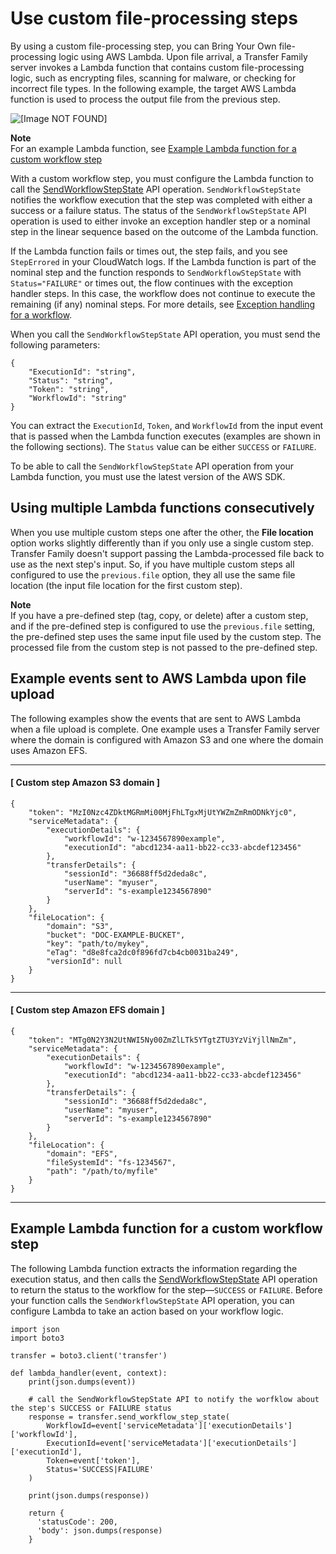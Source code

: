 # Use custom file\-processing steps<a name="custom-step-details"></a>

By using a custom file\-processing step, you can Bring Your Own file\-processing logic using AWS Lambda\. Upon file arrival, a Transfer Family server invokes a Lambda function that contains custom file\-processing logic, such as encrypting files, scanning for malware, or checking for incorrect file types\. In the following example, the target AWS Lambda function is used to process the output file from the previous step\.

![\[Image NOT FOUND\]](http://docs.aws.amazon.com/transfer/latest/userguide/images/workflows-step-custom.png)

**Note**  
For an example Lambda function, see [Example Lambda function for a custom workflow step](#example-workflow-lambda)

With a custom workflow step, you must configure the Lambda function to call the [SendWorkflowStepState](https://docs.aws.amazon.com/transfer/latest/userguide/API_SendWorkflowStepState.html) API operation\. `SendWorkflowStepState` notifies the workflow execution that the step was completed with either a success or a failure status\. The status of the `SendWorkflowStepState` API operation is used to either invoke an exception handler step or a nominal step in the linear sequence based on the outcome of the Lambda function\. 

If the Lambda function fails or times out, the step fails, and you see `StepErrored` in your CloudWatch logs\. If the Lambda function is part of the nominal step and the function responds to `SendWorkflowStepState` with `Status="FAILURE"` or times out, the flow continues with the exception handler steps\. In this case, the workflow does not continue to execute the remaining \(if any\) nominal steps\. For more details, see [Exception handling for a workflow](exception-workflow.md)\.

When you call the `SendWorkflowStepState` API operation, you must send the following parameters:

```
{
    "ExecutionId": "string",
    "Status": "string",
    "Token": "string",
    "WorkflowId": "string"
}
```

You can extract the `ExecutionId`, `Token`, and `WorkflowId` from the input event that is passed when the Lambda function executes \(examples are shown in the following sections\)\. The `Status` value can be either `SUCCESS` or `FAILURE`\. 

To be able to call the `SendWorkflowStepState` API operation from your Lambda function, you must use the latest version of the AWS SDK\.

## Using multiple Lambda functions consecutively<a name="multiple-lambdas"></a>

When you use multiple custom steps one after the other, the **File location** option works slightly differently than if you only use a single custom step\. Transfer Family doesn't support passing the Lambda\-processed file back to use as the next step's input\. So, if you have multiple custom steps all configured to use the `previous.file` option, they all use the same file location \(the input file location for the first custom step\)\.

**Note**  
If you have a pre\-defined step \(tag, copy, or delete\) after a custom step, and if the pre\-defined step is configured to use the `previous.file` setting, the pre\-defined step uses the same input file used by the custom step\. The processed file from the custom step is not passed to the pre\-defined step\. 

## Example events sent to AWS Lambda upon file upload<a name="example-workflow-lambdas"></a>

The following examples show the events that are sent to AWS Lambda when a file upload is complete\. One example uses a Transfer Family server where the domain is configured with Amazon S3 and one where the domain uses Amazon EFS\. 

------
#### [ Custom step Amazon S3 domain ]

```
{
    "token": "MzI0Nzc4ZDktMGRmMi00MjFhLTgxMjUtYWZmZmRmODNkYjc0",
    "serviceMetadata": {
        "executionDetails": {
            "workflowId": "w-1234567890example",
            "executionId": "abcd1234-aa11-bb22-cc33-abcdef123456"
        },
        "transferDetails": {
            "sessionId": "36688ff5d2deda8c",
            "userName": "myuser",
            "serverId": "s-example1234567890"
        }
    },
    "fileLocation": {
        "domain": "S3",
        "bucket": "DOC-EXAMPLE-BUCKET",
        "key": "path/to/mykey",
        "eTag": "d8e8fca2dc0f896fd7cb4cb0031ba249",
        "versionId": null
    }
}
```

------
#### [ Custom step Amazon EFS domain ]

```
{
    "token": "MTg0N2Y3N2UtNWI5Ny00ZmZlLTk5YTgtZTU3YzViYjllNmZm",
    "serviceMetadata": {
        "executionDetails": {
            "workflowId": "w-1234567890example",
            "executionId": "abcd1234-aa11-bb22-cc33-abcdef123456"
        },
        "transferDetails": {
            "sessionId": "36688ff5d2deda8c",
            "userName": "myuser",
            "serverId": "s-example1234567890"
        }
    },
    "fileLocation": {
        "domain": "EFS",
        "fileSystemId": "fs-1234567",
        "path": "/path/to/myfile"
    }
}
```

------

## Example Lambda function for a custom workflow step<a name="example-workflow-lambda"></a>

The following Lambda function extracts the information regarding the execution status, and then calls the [SendWorkflowStepState](https://docs.aws.amazon.com/transfer/latest/userguide/API_SendWorkflowStepState.html) API operation to return the status to the workflow for the step—`SUCCESS` or `FAILURE`\. Before your function calls the `SendWorkflowStepState` API operation, you can configure Lambda to take an action based on your workflow logic\. 

```
import json
import boto3

transfer = boto3.client('transfer')

def lambda_handler(event, context):
    print(json.dumps(event))

    # call the SendWorkflowStepState API to notify the worfklow about the step's SUCCESS or FAILURE status
    response = transfer.send_workflow_step_state(
        WorkflowId=event['serviceMetadata']['executionDetails']['workflowId'],
        ExecutionId=event['serviceMetadata']['executionDetails']['executionId'],
        Token=event['token'],
        Status='SUCCESS|FAILURE'
    )

    print(json.dumps(response))

    return {
      'statusCode': 200,
      'body': json.dumps(response)
    }
```